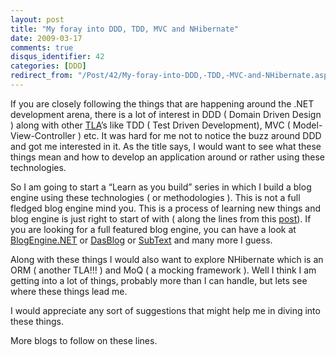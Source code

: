 ```yaml
---
layout: post
title: "My foray into DDD, TDD, MVC and NHibernate"
date: 2009-03-17
comments: true
disqus_identifier: 42
categories: [DDD]
redirect_from: "/Post/42/My-foray-into-DDD,-TDD,-MVC-and-NHibernate.aspx/"
---
```

If you are closely following the things that are happening around the
.NET development arena, there is a lot of interest in DDD ( Domain
Driven Design ) along with other
[TLA](http://en.wikipedia.org/wiki/Three-letter_abbreviation)’s like TDD
( Test Driven Development), MVC ( Model-View-Controller ) etc. It was
hard for me not to notice the buzz around DDD and got me interested in
it. As the title says, I would want to see what these things mean and
how to develop an application around or rather using these technologies.

So I am going to start a “Learn as you build” series in which I build a
blog engine using these technologies ( or methodologies ). This is not a
full fledged blog engine mind you. This is a process of learning new
things and blog engine is just right to start of with ( along the lines
from this
[post](http://ifacethoughts.net/2007/09/19/want-to-learn-web-programming-write-a-blog-engine/)).
If you are looking for a full featured blog engine, you can have a look
at [BlogEngine.NET](http://www.dotnetblogengine.net/) or
[DasBlog](http://www.dasblog.info/) or
[SubText](http://www.subtextproject.com/) and many more I guess.

Along with these things I would also want to explore NHibernate which is
an ORM ( another TLA!!! ) and MoQ ( a mocking framework ). Well I think
I am getting into a lot of things, probably more than I can handle, but
lets see where these things lead me.

I would appreciate any sort of suggestions that might help me in diving
into these things.

More blogs to follow on these lines.

